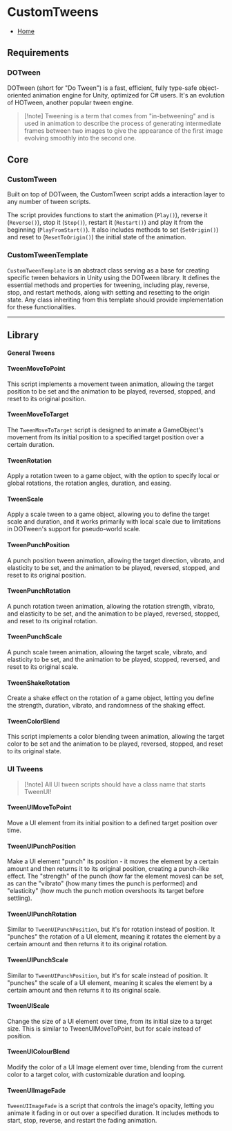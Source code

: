 # CustomTweens
- [Home](https://github.com/Created-by-Catalyst/Internal-Unity-Packages/tree/development)

## Requirements
### DOTween
DOTween (short for "Do Tween") is a fast, efficient, fully type-safe object-oriented animation engine for Unity, optimized for C# users. It's an evolution of HOTween, another popular tween engine.

> [!note] Tweening is a term that comes from "in-betweening" and is used in animation to describe the process of generating intermediate frames between two images to give the appearance of the first image evolving smoothly into the second one.

## Core
### CustomTween
Built on top of DOTween, the CustomTween script adds a interaction layer to any number of tween scripts. 

The script provides functions to start the animation (`Play()`), reverse it (`Reverse()`), stop it (`Stop()`), restart it (`Restart()`) and play it from the beginning (`PlayFromStart()`). It also includes methods to set (`SetOrigin()`) and reset to (`ResetToOrigin()`) the initial state of the animation.


### CustomTweenTemplate
`CustomTweenTemplate` is an abstract class serving as a base for creating specific tween behaviors in Unity using the DOTween library. It defines the essential methods and properties for tweening, including play, reverse, stop, and restart methods, along with setting and resetting to the origin state. Any class inheriting from this template should provide implementation for these functionalities.

---
## Library

#### General Tweens

#### TweenMoveToPoint
This script implements a movement tween animation, allowing the target position to be set and the animation to be played, reversed, stopped, and reset to its original position.

#### TweenMoveToTarget
The `TweenMoveToTarget` script is designed to animate a GameObject's movement from its initial position to a specified target position over a certain duration.

#### TweenRotation
Apply a rotation tween to a game object, with the option to specify local or global rotations, the rotation angles, duration, and easing.

#### TweenScale
Apply a scale tween to a game object, allowing you to define the target scale and duration, and it works primarily with local scale due to limitations in DOTween's support for pseudo-world scale.

#### TweenPunchPosition
A punch position tween animation, allowing the target direction, vibrato, and elasticity to be set, and the animation to be played, reversed, stopped, and reset to its original position.

#### TweenPunchRotation
A punch rotation tween animation, allowing the rotation strength, vibrato, and elasticity to be set, and the animation to be played, reversed, stopped, and reset to its original rotation.

#### TweenPunchScale
A punch scale tween animation, allowing the target scale, vibrato, and elasticity to be set, and the animation to be played, stopped, reversed, and reset to its original scale.

#### TweenShakeRotation
Create a shake effect on the rotation of a game object, letting you define the strength, duration, vibrato, and randomness of the shaking effect.

#### TweenColorBlend
This script implements a color blending tween animation, allowing the target color to be set and the animation to be played, reversed, stopped, and reset to its original state.

### UI Tweens
> [!note] All UI tween scripts should have a class name that starts TweenUI!

#### TweenUIMoveToPoint
Move a UI element from its initial position to a defined target position over time.

#### TweenUIPunchPosition
Make a UI element "punch" its position - it moves the element by a certain amount and then returns it to its original position, creating a punch-like effect. The "strength" of the punch (how far the element moves) can be set, as can the "vibrato" (how many times the punch is performed) and "elasticity" (how much the punch motion overshoots its target before settling).

#### TweenUIPunchRotation
Similar to `TweenUIPunchPosition`, but it's for rotation instead of position. It "punches" the rotation of a UI element, meaning it rotates the element by a certain amount and then returns it to its original rotation.

#### TweenUIPunchScale
Similar to `TweenUIPunchPosition`, but it's for scale instead of position. It "punches" the scale of a UI element, meaning it scales the element by a certain amount and then returns it to its original scale.

#### TweenUIScale
Change the size of a UI element over time, from its initial size to a target size. This is similar to TweenUIMoveToPoint, but for scale instead of position.

#### TweenUIColourBlend
Modify the color of a UI Image element over time, blending from the current color to a target color, with customizable duration and looping.

#### TweenUIImageFade
`TweenUIImageFade` is a script that controls the image's opacity, letting you animate it fading in or out over a specified duration. It includes methods to start, stop, reverse, and restart the fading animation.


